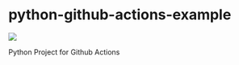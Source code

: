 # python-github-actions-example

![](https://github.com/nikhilkumarsingh/python-github-actions-example/workflows/Python%20application/badge.svg)


Python Project for Github Actions